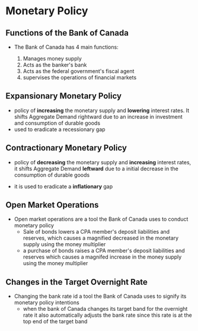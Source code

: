 # Monetary Policy

## Functions of the Bank of Canada
* The Bank of Canada has 4 main functions:

	1.  Manages money supply
	2. Acts as the banker's bank
	3. Acts as the federal government's fiscal agent 
	4. supervises the operations of financial markets

## Expansionary Monetary Policy

*  policy of **increasing** the monetary supply and **lowering** interest rates. It shifts Aggregate Demand rightward due to an increase in investment and consumption of durable goods
* used to eradicate a recessionary gap

## Contractionary Monetary Policy
* policy of **decreasing** the monetary supply and **increasing** interest rates, it shifts Aggregate Demand **leftward** due to a initial decrease in the consumption of durable goods

* it is used to eradicate a **inflationary** gap

## Open Market Operations
* Open market operations are a tool the Bank of Canada uses to conduct monetary policy
	-  Sale of bonds lowers a CPA member's deposit liabilities and reserves, which causes a magnified decreased in the monetary supply using the money multiplier
	- a purchase of bonds raises a CPA member's deposit liabilities and reserves which causes a magnifed increase in the money supply using the money multiplier
	
## Changes in the Target Overnight Rate

* Changing the bank rate id a tool the Bank of Canada uses to signify its monetary policy intentions
	- when the bank of Canada changes its target band for the overnight rate it also automatically adjusts the bank rate since this rate is at the top end of the target band	
